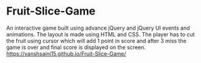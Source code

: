 # Fruit-Slice-Game
An interactive game built using advance jQuery and jQuery UI events and animations. The layout is made using HTML and CSS. The player has to cut the fruit using cursor which will add 1 point in score and after 3 miss the game is over and final score is displayed on the screen.
https://vanshsaini15.github.io/Fruit-Slice-Game/
